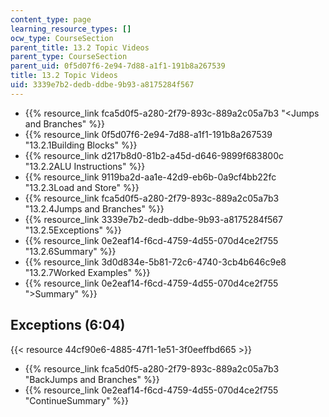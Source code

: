 ```yaml
---
content_type: page
learning_resource_types: []
ocw_type: CourseSection
parent_title: 13.2 Topic Videos
parent_type: CourseSection
parent_uid: 0f5d07f6-2e94-7d88-a1f1-191b8a267539
title: 13.2 Topic Videos
uid: 3339e7b2-dedb-ddbe-9b93-a8175284f567
---
```


*   {{% resource_link fca5d0f5-a280-2f79-893c-889a2c05a7b3 "\<Jumps and Branches" %}}
*   {{% resource_link 0f5d07f6-2e94-7d88-a1f1-191b8a267539 "13.2.1Building Blocks" %}}
*   {{% resource_link d217b8d0-81b2-a45d-d646-9899f683800c "13.2.2ALU Instructions" %}}
*   {{% resource_link 9119ba2d-aa1e-42d9-eb6b-0a9cf4bb22fc "13.2.3Load and Store" %}}
*   {{% resource_link fca5d0f5-a280-2f79-893c-889a2c05a7b3 "13.2.4Jumps and Branches" %}}
*   {{% resource_link 3339e7b2-dedb-ddbe-9b93-a8175284f567 "13.2.5Exceptions" %}}
*   {{% resource_link 0e2eaf14-f6cd-4759-4d55-070d4ce2f755 "13.2.6Summary" %}}
*   {{% resource_link 3d0d834e-5b81-72c6-4740-3cb4b646c9e8 "13.2.7Worked Examples" %}}
*   {{% resource_link 0e2eaf14-f6cd-4759-4d55-070d4ce2f755 "\>Summary" %}}

Exceptions (6:04)
-----------------

{{< resource 44cf90e6-4885-47f1-1e51-3f0eeffbd665 >}}

*   {{% resource_link fca5d0f5-a280-2f79-893c-889a2c05a7b3 "BackJumps and Branches" %}}
*   {{% resource_link 0e2eaf14-f6cd-4759-4d55-070d4ce2f755 "ContinueSummary" %}}